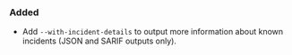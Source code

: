 ### Added

- Add `--with-incident-details` to output more information about known incidents (JSON and SARIF outputs only).
